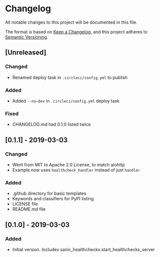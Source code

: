 # Changelog
All notable changes to this project will be documented in this file.

The format is based on [Keep a Changelog](https://keepachangelog.com/en/1.0.0/),
and this project adheres to [Semantic Versioning](https://semver.org/spec/v2.0.0.html).


## [Unreleased]
### Changed
- Renamed deploy task in `.circleci/config.yml` to publish
### Added
- Added `--no-dev` in `.circleci/config.yml` deploy task
### Fixed
- CHANGELOG.md had 0.1.0 listed twice

## [0.1.1] - 2019-03-03
### Changed
- Went from MIT to Apache 2.0 License, to match aiohttp
- Example now uses `healthcheck_handler` instead of just `handler`
### Added
- .github directory for basic templates
- Keywords and classifiers for PyPI listing
- LICENSE file
- README.md file

## [0.1.0] - 2019-03-03
### Added
- Initial version. Includes sanic_healthchecks.start_healthchecks_server
